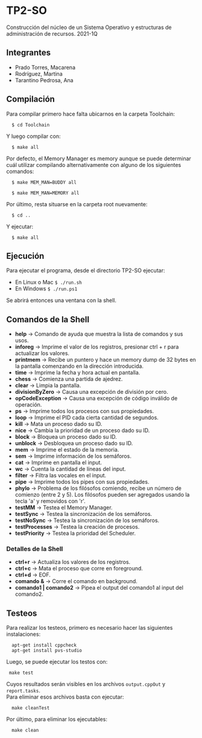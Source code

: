 # TP2-SO

Construcción del núcleo de un Sistema Operativo y estructuras de administración de recursos. 2021-1Q

## Integrantes

* Prado Torres, Macarena
* Rodríguez, Martina
* Tarantino Pedrosa, Ana
  
## Compilación

Para compilar primero hace falta ubicarnos en la carpeta Toolchain:
  ```
    $ cd Toolchain 
  ```
Y luego compilar con:
  ``` 
    $ make all 
  ```
Por defecto, el Memory Manager es memory aunque se puede determinar cuál utilizar compilando alternativamente con alguno de los siguientes comandos:
  ``` 
    $ make MEM_MAN=BUDDY all 
  ```
  ``` 
    $ make MEM_MAN=MEMORY all 
  ```
Por último, resta situarse en la carpeta root nuevamente:
  ``` 
    $ cd .. 
  ```
Y ejecutar:
  ``` 
    $ make all 
  ```
  
## Ejecución

Para ejecutar el programa, desde el directorio TP2-SO ejecutar:  
* En Linux o Mac ``` $ ./run.sh ```    
* En Windows ``` $ ./run.ps1 ``` 

Se abrirá entonces una ventana con la shell.

## Comandos de la Shell

* __help__ &#8594; Comando de ayuda que muestra la lista de comandos y sus usos.
* __inforeg__ &#8594; Imprime el valor de los registros, presionar ctrl + r para actualizar los valores.
* __printmem__ &#8594; Recibe un puntero y hace un memory dump de 32 bytes en la pantalla comenzando en la dirección introducida.
* __time__ &#8594; Imprime la fecha y hora actual en pantalla.
* __chess__ &#8594; Comienza una partida de ajedrez.
* __clear__ &#8594; Limpia la pantalla.
* __divisionByZero__ &#8594; Causa una excepción de división por cero.
* __opCodeException__ &#8594; Causa una excepción de código inválido de operación.
* __ps__ &#8594; Imprime todos los procesos con sus propiedades.
* __loop__ &#8594; Imprime el PID cada cierta cantidad de segundos.
* __kill__ &#8594; Mata un proceso dado su ID.
* __nice__ &#8594; Cambia la prioridad de un proceso dado su ID.
* __block__ &#8594; Bloquea un proceso dado su ID.
* __unblock__ &#8594; Desbloquea un proceso dado su ID.
* __mem__ &#8594; Imprime el estado de la memoria.
* __sem__ &#8594; Imprime información de los semáforos.
* __cat__ &#8594; Imprime en pantalla el input.
* __wc__ &#8594; Cuenta la cantidad de líneas del input.
* __filter__ &#8594; Filtra las vocales en el input.
* __pipe__ &#8594; Imprime todos los pipes con sus propiedades.
* __phylo__ &#8594; Problema de los filósofos comiendo, recibe un número de comienzo (entre 2 y 5). Los filósofos pueden ser agregados usando la tecla 'a' y removidos con 'r'.
* __testMM__ &#8594; Testea el Memory Manager.
* __testSync__ &#8594; Testea la sincronización de los semáforos.
* __testNoSync__ &#8594; Testea la sincronización de los semáforos.
* __testProcesses__ &#8594; Testea la creación de procesos.
* __testPriority__ &#8594; Testea la prioridad del Scheduler.

### Detalles de la Shell

* __ctrl+r__ &#8594; Actualiza los valores de los registros.
* __ctrl+c__ &#8594; Mata el proceso que corre en foreground.
* __ctrl+d__ &#8594; EOF.
* __comando &__ &#8594; Corre el comando en background.
* __comando1 | comando2__ &#8594; Pipea el output del comando1 al input del comando2.

## Testeos

Para realizar los testeos, primero es necesario hacer las siguientes instalaciones:
```
  apt-get install cppcheck
  apt-get install pvs-studio
```
Luego, se puede ejecutar los testos con:
 ```
  make test
 ```
Cuyos resultados serán visibles en los archivos `output.cppOut` y `report.tasks`.  
Para eliminar esos archivos basta con ejecutar:
```
  make cleanTest
```
Por último, para eliminar los ejecutables:
```
  make clean
```

